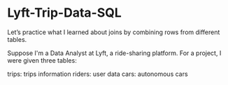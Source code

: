 # Lyft-Trip-Data-SQL

Let’s practice what I learned about joins by combining rows from different tables.

Suppose I'm a Data Analyst at Lyft, a ride-sharing platform. For a project, I were given three tables:

trips: trips information
riders: user data
cars: autonomous cars
